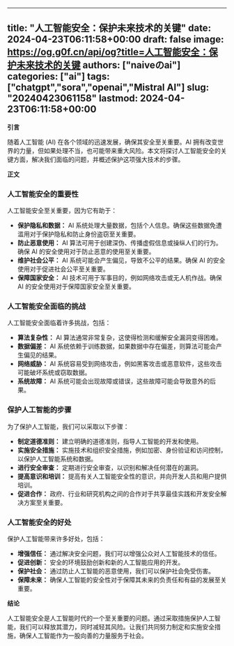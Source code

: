 
---
title: "人工智能安全：保护未来技术的关键"
date: 2024-04-23T06:11:58+00:00
draft: false
image: https://og.g0f.cn/api/og?title=人工智能安全：保护未来技术的关键
authors: ["naiveのai"]
categories: ["ai"]
tags: ["chatgpt","sora","openai","Mistral AI"]
slug: "20240423061158"
lastmod: 2024-04-23T06:11:58+00:00
---
**引言**

随着人工智能 (AI) 在各个领域的迅速发展，确保其安全至关重要。AI 拥有改变世界的力量，但如果处理不当，也可能带来重大风险。本文将探讨人工智能安全的关键方面，解决我们面临的问题，并概述保护这项强大技术的步骤。

**正文**

### 人工智能安全的重要性

人工智能安全至关重要，因为它有助于：

- **保护隐私和数据：** AI 系统处理大量数据，包括个人信息。确保这些数据免遭滥用对于保护隐私和防止身份盗窃至关重要。
- **防止恶意使用：** AI 算法可用于创建深伪、传播虚假信息或操纵人们的行为。确保 AI 的安全使用对于防止恶意的使用至关重要。
- **维护社会公平：** AI 系统可能会产生偏见，导致不公平的结果。确保 AI 的安全使用对于促进社会公平至关重要。
- **保障国家安全：** AI 技术可用于军事目的，例如网络攻击或无人机作战。确保 AI 的安全使用对于保障国家安全至关重要。

### 人工智能安全面临的挑战

人工智能安全面临着许多挑战，包括：

- **算法复杂性：** AI 算法通常非常复杂，这使得检测和缓解安全漏洞变得困难。
- **数据偏差：** AI 系统依赖于训练数据，如果数据中存在偏差，则算法可能会产生偏见的结果。
- **网络威胁：** AI 系统容易受到网络攻击，例如黑客攻击或恶意软件，这些攻击可能破坏系统或窃取数据。
- **系统故障：** AI 系统可能会出现故障或错误，这些故障可能会导致意外的后果。

### 保护人工智能的步骤

为了保护人工智能，我们可以采取以下步骤：

- **制定道德准则：** 建立明确的道德准则，指导人工智能的开发和使用。
- **实施安全措施：** 实施技术和组织安全措施，例如加密、身份验证和访问控制，以保护人工智能系统和数据。
- **进行安全审查：** 定期进行安全审查，以识别和解决任何潜在的漏洞。
- **提高意识和培训：** 提高有关人工智能安全性的意识，并向开发人员和用户提供培训。
- **促进合作：** 政府、行业和研究机构之间的合作对于共享最佳实践和开发安全解决方案至关重要。

### 人工智能安全的好处

保护人工智能带来许多好处，包括：

- **增强信任：** 通过解决安全问题，我们可以增强公众对人工智能技术的信任。
- **促进创新：** 安全的环境鼓励创新和新的人工智能应用的开发。
- **保护社会：** 通过防止人工智能的恶意使用，我们可以保护社会免受伤害。
- **保障未来：** 确保人工智能的安全性对于保障其未来的负责任和有益的发展至关重要。

**结论**

人工智能安全是人工智能时代的一个至关重要的问题。通过采取措施保护人工智能，我们可以释放其潜力，同时减轻其风险。让我们共同努力制定和实施安全措施，确保人工智能作为一股向善的力量服务于社会。
